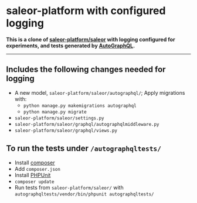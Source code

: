 # saleor-platform with configured logging

**This is a clone of [saleor-platform/saleor](https://github.com/mirumee/saleor) with logging configured for experiments, and tests generated by [AutoGraphQL](https://github.com/louisezetterlund/autographql).**

---

## Includes the following changes needed for logging
- A new model, `saleor-platform/saleor/autographql/`; Apply migrations with:
  - `python manage.py makemigrations autographql`
  - `python manage.py migrate`
- `saleor-platform/saleor/settings.py`
- `saleor-platform/saleor/graphql/autographqlmiddleware.py`
- `saleor-platform/saleor/graphql/views.py`

## To run the tests under `/autographqltests/`
- Install [composer](https://getcomposer.org/)
- Add `composer.json`
- Install [PHPUnit](https://phpunit.de/index.html)
- `composer update`
- Run tests from `saleor-platform/saleor/` with `autographqltests/vendor/bin/phpunit autographqltests/`
